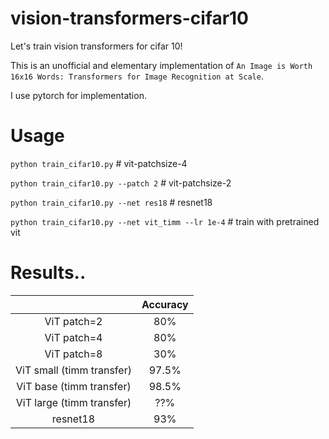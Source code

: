 # vision-transformers-cifar10
Let's train vision transformers for cifar 10! 

This is an unofficial and elementary implementation of `An Image is Worth 16x16 Words: Transformers for Image Recognition at Scale`.

I use pytorch for implementation.

# Usage
`python train_cifar10.py` # vit-patchsize-4

`python train_cifar10.py --patch 2` # vit-patchsize-2

`python train_cifar10.py --net res18` # resnet18

`python train_cifar10.py --net vit_timm --lr 1e-4` # train with pretrained vit

# Results..

|             | Accuracy |
|:-----------:|:--------:|
| ViT patch=2 |    80%    |
| ViT patch=4 |    80%   |
| ViT patch=8 |    30%   |
| ViT small (timm transfer) | 97.5% |
| ViT base (timm transfer) | 98.5% |
| ViT large (timm transfer) | ??% |
|   resnet18  |  93%  |
